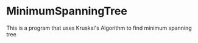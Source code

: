 # MinimumSpanningTree
This is a program that uses Kruskal's Algorithm to find minimum spanning tree
